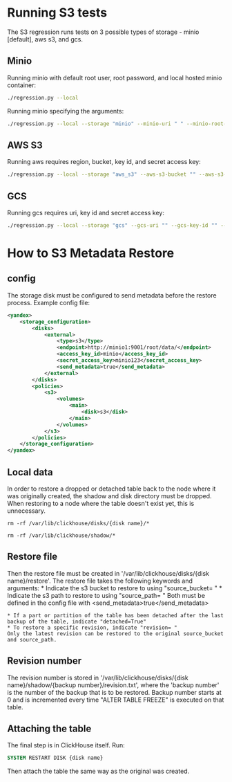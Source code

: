 # Running S3 tests
The S3 regression runs tests on 3 possible types of storage - minio [default], aws s3, and gcs.

## Minio
Running minio with default root user, root password, and local hosted minio container:
```bash
./regression.py --local
```

Running minio specifying the arguments:
```bash
./regression.py --local --storage "minio" --minio-uri " " --minio-root-user " " --minio-root-password " "
```

## AWS S3
Running aws requires region, bucket, key id, and secret access key:
```bash
./regression.py --local --storage "aws_s3" --aws-s3-bucket "" --aws-s3-region "" --aws-s3-key-id "" --aws-s3-access-key ""
```

## GCS
Running gcs requires uri, key id and secret access key:
```bash
./regression.py --local --storage "gcs" --gcs-uri "" --gcs-key-id "" --gcs-access-key ""
```

# How to S3 Metadata Restore

## config
The storage disk must be configured to send metadata before the restore process.
Example config file:
```xml
<yandex>
    <storage_configuration>
        <disks>
            <external>
                <type>s3</type>
                <endpoint>http://minio1:9001/root/data/</endpoint>
                <access_key_id>minio</access_key_id>
                <secret_access_key>minio123</secret_access_key>
                <send_metadata>true</send_metadata>
            </external>
        </disks>
        <policies>
            <s3>
                <volumes>
                    <main>
                        <disk>s3</disk>
                    </main>
                </volumes>
            </s3>
        </policies>
    </storage_configuration>
</yandex>
```

## Local data
In order to restore a dropped or detached table back to the node where it was originally created, the shadow and disk directory must be dropped.
When restoring to a node where the table doesn't exist yet, this is unnecessary.

```
rm -rf /var/lib/clickhouse/disks/{disk name}/*

rm -rf /var/lib/clickhouse/shadow/*
```

## Restore file
Then the restore file must be created in '/var/lib/clickhouse/disks/{disk name}/restore'.
The restore file takes the following keywords and arguments:
    * Indicate the s3 bucket to restore to using "source_bucket= "
    * Indicate the s3 path to restore to using "source_path= "
    Both must be defined in the config file with <send_metadata>true</send_metadata>

    * If a part or partition of the table has been detached after the last backup of the table, indicate "detached=True"
    * To restore a specific revision, indicate "revision= "
    Only the latest revision can be restored to the original source_bucket and source_path.

## Revision number
The revision number is stored in '/var/lib/clickhouse/disks/{disk name}/shadow/{backup number}/revision.txt',
where the 'backup number' is the number of the backup that is to be restored. Backup number starts at 0 and is incremented every time "ALTER TABLE FREEZE" is executed on that table.

## Attaching the table
The final step is in ClickHouse itself.
Run:
```sql
SYSTEM RESTART DISK {disk name}
```
Then attach the table the same way as the original was created.
